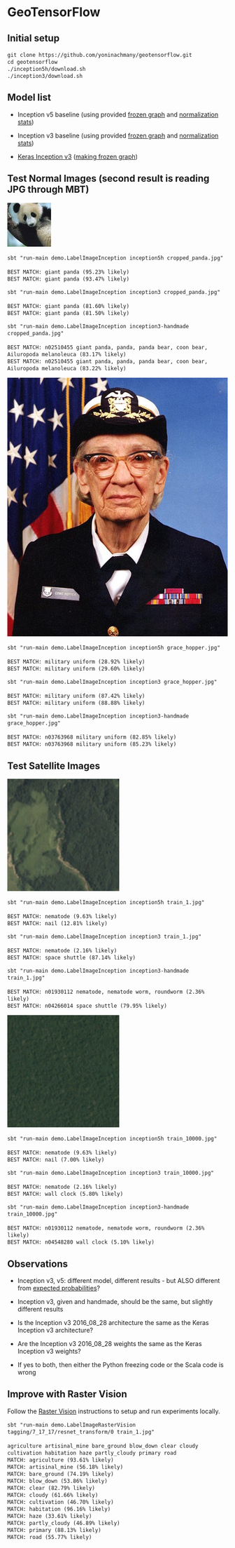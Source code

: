 GeoTensorFlow
=======================

## Initial setup

```console
git clone https://github.com/yoninachmany/geotensorflow.git
cd geotensorflow
./inception5h/download.sh
./inception3/download.sh
```

## Model list

* Inception v5 baseline (using provided [frozen graph](https://github.com/tensorflow/tensorflow/blob/r1.2/tensorflow/java/src/main/java/org/tensorflow/examples/LabelImage.java#L37) and [normalization stats](https://github.com/tensorflow/tensorflow/blob/r1.2/tensorflow/java/src/main/java/org/tensorflow/examples/LabelImage.java#L85-L86))

* Inception v3 baseline (using provided [frozen graph](https://www.tensorflow.org/tutorials/image_recognition#usage_with_the_c_api) and [normalization stats](https://github.com/tensorflow/tensorflow/blob/r1.2/tensorflow/java/src/main/java/org/tensorflow/examples/LabelImage.java#L85-L86))

* [Keras Inception v3](https://keras.io/applications/#inceptionv3) ([making frozen graph](https://github.com/yoninachmany/geotensorflow/blob/master/inception3-homemade/Raster%2BVision%2Bmodel%2Bto%2BTensorFlow%2Bprotobuf.ipynb)) 

## Test Normal Images (second result is reading JPG through MBT)

![cropped panda](cropped_panda.jpg)

```console
sbt "run-main demo.LabelImageInception inception5h cropped_panda.jpg"

BEST MATCH: giant panda (95.23% likely)
BEST MATCH: giant panda (93.47% likely)
```

```console
sbt "run-main demo.LabelImageInception inception3 cropped_panda.jpg"

BEST MATCH: giant panda (81.60% likely)
BEST MATCH: giant panda (81.50% likely)
```

```console
sbt "run-main demo.LabelImageInception inception3-handmade cropped_panda.jpg"

BEST MATCH: n02510455 giant panda, panda, panda bear, coon bear, Ailuropoda melanoleuca (83.17% likely)
BEST MATCH: n02510455 giant panda, panda, panda bear, coon bear, Ailuropoda melanoleuca (83.22% likely)
```

![grace hopper](grace_hopper.jpg)

```console
sbt "run-main demo.LabelImageInception inception5h grace_hopper.jpg"

BEST MATCH: military uniform (28.92% likely)
BEST MATCH: military uniform (29.60% likely)
```

```console
sbt "run-main demo.LabelImageInception inception3 grace_hopper.jpg"

BEST MATCH: military uniform (87.42% likely)
BEST MATCH: military uniform (88.88% likely)
```

```console
sbt "run-main demo.LabelImageInception inception3-handmade grace_hopper.jpg"

BEST MATCH: n03763968 military uniform (82.85% likely)
BEST MATCH: n03763968 military uniform (85.23% likely)
```

## Test Satellite Images

![train 1](train_1.jpg)

```console
sbt "run-main demo.LabelImageInception inception5h train_1.jpg"

BEST MATCH: nematode (9.63% likely)
BEST MATCH: nail (12.81% likely)
```

```console
sbt "run-main demo.LabelImageInception inception3 train_1.jpg"

BEST MATCH: nematode (2.16% likely)
BEST MATCH: space shuttle (87.14% likely)
```

```console
sbt "run-main demo.LabelImageInception inception3-handmade train_1.jpg"

BEST MATCH: n01930112 nematode, nematode worm, roundworm (2.36% likely)
BEST MATCH: n04266014 space shuttle (79.95% likely)
```

![train 10000](train_10000.jpg)

```console
sbt "run-main demo.LabelImageInception inception5h train_10000.jpg"

BEST MATCH: nematode (9.63% likely)
BEST MATCH: nail (7.00% likely)
```

```console
sbt "run-main demo.LabelImageInception inception3 train_10000.jpg"

BEST MATCH: nematode (2.16% likely)
BEST MATCH: wall clock (5.80% likely)
```

```console
sbt "run-main demo.LabelImageInception inception3-handmade train_10000.jpg"

BEST MATCH: n01930112 nematode, nematode worm, roundworm (2.36% likely)
BEST MATCH: n04548280 wall clock (5.10% likely)
```

## Observations

* Inception v3, v5: different model, different results - but ALSO different from [expected probabilities](https://www.tensorflow.org/tutorials/image_recognition#usage_with_the_c_api)?

* Inception v3, given and handmade, should be the same, but slightly different results

* Is the Inception v3 2016_08_28 architecture the same as the Keras Inception v3 architecture?

* Are the Inception v3 2016_08_28 weights the same as the Keras Inception v3 weights?

* If yes to both, then either the Python freezing code or the Scala code is wrong

## Improve with Raster Vision

Follow the [Raster Vision](https://github.com/azavea/raster-vision) instructions to setup and run experiments locally.

```console
sbt "run-main demo.LabelImageRasterVision tagging/7_17_17/resnet_transform/0 train_1.jpg"

agriculture artisinal_mine bare_ground blow_down clear cloudy cultivation habitation haze partly_cloudy primary road 
MATCH: agriculture (93.61% likely)
MATCH: artisinal_mine (56.18% likely)
MATCH: bare_ground (74.19% likely)
MATCH: blow_down (53.86% likely)
MATCH: clear (82.79% likely)
MATCH: cloudy (61.66% likely)
MATCH: cultivation (46.70% likely)
MATCH: habitation (96.16% likely)
MATCH: haze (33.61% likely)
MATCH: partly_cloudy (46.89% likely)
MATCH: primary (88.13% likely)
MATCH: road (55.77% likely)
```
